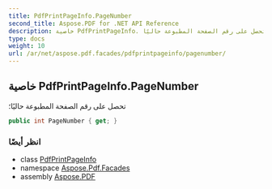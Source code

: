 ```yaml
---
title: PdfPrintPageInfo.PageNumber
second_title: Aspose.PDF for .NET API Reference
description: خاصية PdfPrintPageInfo. تحصل على رقم الصفحة المطبوعة حاليًا
type: docs
weight: 10
url: /ar/net/aspose.pdf.facades/pdfprintpageinfo/pagenumber/
---
```

## خاصية PdfPrintPageInfo.PageNumber

تحصل على رقم الصفحة المطبوعة حاليًا؛

```csharp
public int PageNumber { get; }
```

### انظر أيضًا

* class [PdfPrintPageInfo](../)
* namespace [Aspose.Pdf.Facades](../../../aspose.pdf.facades/)
* assembly [Aspose.PDF](../../../)
